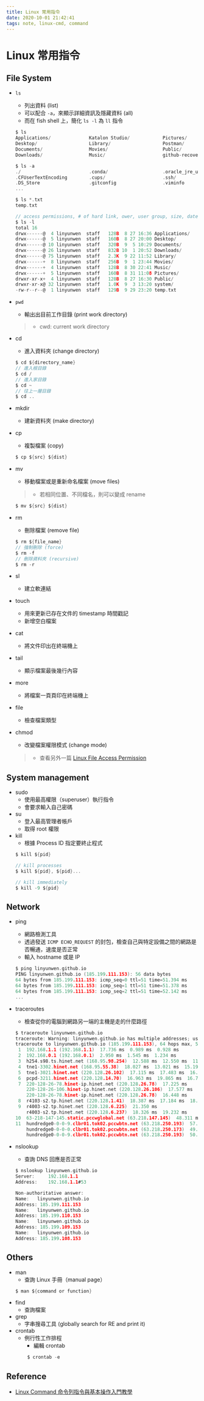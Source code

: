 ```yaml
---
title: Linux 常用指令
date: 2020-10-01 21:42:41
tags: note, linux-cmd, command
---
```


# Linux 常用指令

## File System
- `ls`
    - 列出資料 (list)
    - 可以配合 `-a`，來顯示詳細資訊及隱藏資料 (all)
    - 而在 fish shell 上，簡化 `ls -l` 為 `ll` 指令
    <!--more-->
    
    ```c
    $ ls
    Applications/              Katalon Studio/            Pictures/                  ncku-team/                 temp.txt
    Desktop/                   Library/                   Postman/                   repos/
    Documents/                 Movies/                    Public/                    sideex/
    Downloads/                 Music/                     github-recovery-codes.txt  system/

    $ ls -a
    ./                         .conda/                    .oracle_jre_usage/         Documents/                 github-recovery-codes.txt
    .CFUserTextEncoding        .cups/                     .ssh/                      Katalon Studio/            repos/
    .DS_Store                  .gitconfig                 .viminfo                   Library/                   sideex/
    ...
    
    $ ls *.txt
    temp.txt
    
    // access permissions, # of hard link, ower, user group, size, date and time, name
    $ ls -l
    total 16
    drwx------@  4 linyunwen  staff   128B  8 27 16:36 Applications/
    drwx------@  5 linyunwen  staff   160B  8 27 20:00 Desktop/
    drwx------@ 10 linyunwen  staff   320B  9  5 10:29 Documents/
    drwx------@ 26 linyunwen  staff   832B 10  1 20:52 Downloads/
    drwx------@ 75 linyunwen  staff   2.3K  9 22 11:52 Library/
    drwx------+  8 linyunwen  staff   256B  9  1 23:44 Movies/
    drwx------+  4 linyunwen  staff   128B  8 30 22:41 Music/
    drwx------+  5 linyunwen  staff   160B  8 31 11:08 Pictures/
    drwxr-xr-x+  4 linyunwen  staff   128B  8 27 16:30 Public/
    drwxr-xr-x@ 32 linyunwen  staff   1.0K  9  3 13:20 system/
    -rw-r--r--@  1 linyunwen  staff   129B  9 29 23:20 temp.txt
    ```
- `pwd`
    - 輸出出目前工作目錄 (print work directory)
    > - cwd: current work directory
- cd
    - 進入資料夾 (change directory)
    ```c
    $ cd ${directory_name}
    // 進入根目錄
    $ cd /
    // 進入家目錄
    $ cd ~
    // 往上一層目錄
    $ cd ..
    ```
    
- mkdir
    - 建新資料夾 (make directory)
- cp
    - 複製檔案 (copy)
    ```c
    $ cp ${src} ${dist}
    ```
- mv
    - 移動檔案或是重新命名檔案 (move files)
    > - 若相同位置、不同檔名，則可以變成 rename
    ```c
    $ mv ${src} ${dist}
    ```
- rm
    - 刪除檔案 (remove file)
    ```c
    $ rm ${file_name}
    // 強制刪除 (force)
    $ rm -f
    // 刪除資料夾 (recursive)
    $ rm -r
    ```
- sl
    - 建立軟連結
- touch
    - 用來更新已存在文件的 timestamp 時間戳記
    - 新增空白檔案
- cat
    - 將文件印出在終端機上
- tail
    - 顯示檔案最後幾行內容
- more
    - 將檔案一頁頁印在終端機上
- file
    - 檢查檔案類型
- chmod
    - 改變檔案權限模式 (change mode)
    > - 查看另外一篇 [Linux File Access Permission](https://hackmd.io/@LinYunWen/SyT4OIQ8v)

## System management
- sudo
    - 使用最高權限（superuser）執行指令
    - 會要求輸入自己密碼
- su
    - 登入最高管理者帳戶
    - 取得 root 權限
- kill
    - 根據 Process ID 指定要終止程式
    ```c
    $ kill ${pid}
    
    // kill processes
    $ kill ${pid}, ${pid}...
    
    // kill immediately
    $ kill -9 ${pid}
    ```

## Network
- ping
    - 網路檢測工具
    - 透過發送 `ICMP ECHO_REQUEST` 的封包，檢查自己與特定設備之間的網路是否暢通，速度是否正常
    - 輸入 hostname 或是 IP
    ```c
    $ ping linyunwen.github.io
    PING linyunwen.github.io (185.199.111.153): 56 data bytes
    64 bytes from 185.199.111.153: icmp_seq=0 ttl=51 time=51.394 ms
    64 bytes from 185.199.111.153: icmp_seq=1 ttl=51 time=51.378 ms
    64 bytes from 185.199.111.153: icmp_seq=2 ttl=51 time=52.142 ms
    ...
    ```

- traceroutes
    - 檢查從你的電腦到網路另一端的主機是走的什麼路徑
    ```c
    $ traceroute linyunwen.github.io
    traceroute: Warning: linyunwen.github.io has multiple addresses; using 185.199.111.153
    traceroute to linyunwen.github.io (185.199.111.153), 64 hops max, 52 byte packets
     1  192.168.1.1 (192.168.1.1)  17.736 ms  0.989 ms  0.928 ms
     2  192.168.0.1 (192.168.0.1)  2.950 ms  1.545 ms  1.234 ms
     3  h254.s98.ts.hinet.net (168.95.98.254)  12.588 ms  12.550 ms  11.930 ms
     4  tne1-3302.hinet.net (168.95.55.38)  18.027 ms  13.021 ms  15.191 ms
     5  tne1-3021.hinet.net (220.128.26.102)  17.115 ms  17.483 ms  16.929 ms
     6  pcpd-3211.hinet.net (220.128.14.70)  16.963 ms  19.865 ms  16.796 ms
     7  220-128-26-78.hinet-ip.hinet.net (220.128.26.78)  17.225 ms
        220-128-26-106.hinet-ip.hinet.net (220.128.26.106)  17.577 ms
        220-128-26-78.hinet-ip.hinet.net (220.128.26.78)  16.448 ms
     8  r4103-s2.tp.hinet.net (220.128.1.41)  18.387 ms  17.184 ms  18.287 ms
     9  r4003-s2.tp.hinet.net (220.128.6.225)  21.350 ms
        r4003-s2.tp.hinet.net (220.128.6.237)  18.326 ms  19.232 ms
    10  63-218-147-145.static.pccwglobal.net (63.218.147.145)  48.311 ms  48.148 ms  61.407 ms
    11  hundredge0-0-0-9.clbr01.tok02.pccwbtn.net (63.218.250.193)  57.048 ms
        hundredge0-0-0-0.clbr01.tok02.pccwbtn.net (63.218.250.173)  49.587 ms
        hundredge0-0-0-9.clbr01.tok02.pccwbtn.net (63.218.250.193)  50.911 ms
    ```
- nslookup
    - 查詢 DNS 回應是否正常
    ```c
    $ nslookup linyunwen.github.io
    Server:		192.168.1.1
    Address:	192.168.1.1#53

    Non-authoritative answer:
    Name:	linyunwen.github.io
    Address: 185.199.111.153
    Name:	linyunwen.github.io
    Address: 185.199.110.153
    Name:	linyunwen.github.io
    Address: 185.199.109.153
    Name:	linyunwen.github.io
    Address: 185.199.108.153
    ```
    
## Others
- man
    - 查詢 Linux 手冊（manual page）
    ```c
    $ man ${command or function}
    ```
- find
    - 查詢檔案
- grep
    - 字串搜尋工具 (globally search for RE and print it)
- crontab
    - 例行性工作排程
        - 編輯 crontab
        ```c
         $ crontab -e
        ```

## Reference
- [Linux Command 命令列指令與基本操作入門教學](https://blog.techbridge.cc/2017/12/23/linux-commnd-line-tutorial/)